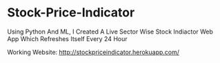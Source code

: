 # Stock-Price-Indicator
Using Python And ML, I Created A Live Sector Wise Stock Indiactor Web App Which Refreshes Itself Every 24 Hour

Working Website:
http://stockpriceindicator.herokuapp.com/
